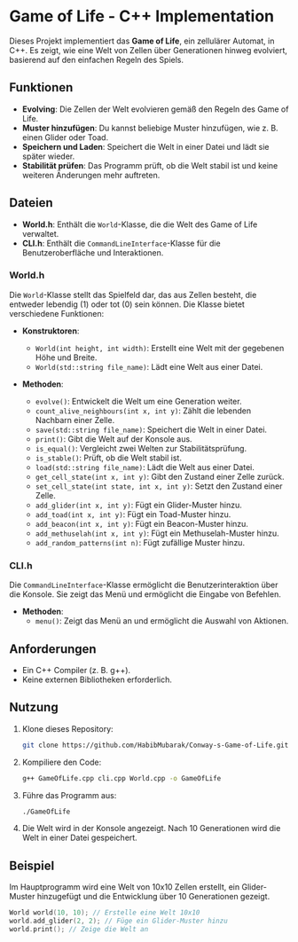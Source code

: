 # Game of Life - C++ Implementation

Dieses Projekt implementiert das **Game of Life**, ein zellulärer Automat, in C++. Es zeigt, wie eine Welt von Zellen über Generationen hinweg evolviert, basierend auf den einfachen Regeln des Spiels.

## Funktionen

- **Evolving**: Die Zellen der Welt evolvieren gemäß den Regeln des Game of Life.
- **Muster hinzufügen**: Du kannst beliebige Muster hinzufügen, wie z. B. einen Glider oder Toad.
- **Speichern und Laden**: Speichert die Welt in einer Datei und lädt sie später wieder.
- **Stabilität prüfen**: Das Programm prüft, ob die Welt stabil ist und keine weiteren Änderungen mehr auftreten.

## Dateien

- **World.h**: Enthält die `World`-Klasse, die die Welt des Game of Life verwaltet.
- **CLI.h**: Enthält die `CommandLineInterface`-Klasse für die Benutzeroberfläche und Interaktionen.

### World.h

Die `World`-Klasse stellt das Spielfeld dar, das aus Zellen besteht, die entweder lebendig (1) oder tot (0) sein können. Die Klasse bietet verschiedene Funktionen:

- **Konstruktoren**: 
    - `World(int height, int width)`: Erstellt eine Welt mit der gegebenen Höhe und Breite.
    - `World(std::string file_name)`: Lädt eine Welt aus einer Datei.

- **Methoden**:
    - `evolve()`: Entwickelt die Welt um eine Generation weiter.
    - `count_alive_neighbours(int x, int y)`: Zählt die lebenden Nachbarn einer Zelle.
    - `save(std::string file_name)`: Speichert die Welt in einer Datei.
    - `print()`: Gibt die Welt auf der Konsole aus.
    - `is_equal()`: Vergleicht zwei Welten zur Stabilitätsprüfung.
    - `is_stable()`: Prüft, ob die Welt stabil ist.
    - `load(std::string file_name)`: Lädt die Welt aus einer Datei.
    - `get_cell_state(int x, int y)`: Gibt den Zustand einer Zelle zurück.
    - `set_cell_state(int state, int x, int y)`: Setzt den Zustand einer Zelle.
    - `add_glider(int x, int y)`: Fügt ein Glider-Muster hinzu.
    - `add_toad(int x, int y)`: Fügt ein Toad-Muster hinzu.
    - `add_beacon(int x, int y)`: Fügt ein Beacon-Muster hinzu.
    - `add_methuselah(int x, int y)`: Fügt ein Methuselah-Muster hinzu.
    - `add_random_patterns(int n)`: Fügt zufällige Muster hinzu.

### CLI.h

Die `CommandLineInterface`-Klasse ermöglicht die Benutzerinteraktion über die Konsole. Sie zeigt das Menü und ermöglicht die Eingabe von Befehlen.

- **Methoden**:
    - `menu()`: Zeigt das Menü an und ermöglicht die Auswahl von Aktionen.

## Anforderungen

- Ein C++ Compiler (z. B. g++).
- Keine externen Bibliotheken erforderlich.

## Nutzung

1. Klone dieses Repository:

    ```bash
    git clone https://github.com/HabibMubarak/Conway-s-Game-of-Life.git
    ```

2. Kompiliere den Code:

    ```bash
    g++ GameOfLife.cpp cli.cpp World.cpp -o GameOfLife
    ```

3. Führe das Programm aus:

    ```bash
    ./GameOfLife
    ```

4. Die Welt wird in der Konsole angezeigt. Nach 10 Generationen wird die Welt in einer Datei gespeichert.

## Beispiel

Im Hauptprogramm wird eine Welt von 10x10 Zellen erstellt, ein Glider-Muster hinzugefügt und die Entwicklung über 10 Generationen gezeigt.

```cpp
World world(10, 10); // Erstelle eine Welt 10x10
world.add_glider(2, 2); // Füge ein Glider-Muster hinzu
world.print(); // Zeige die Welt an
